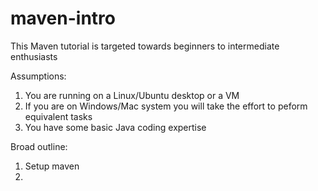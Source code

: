 # maven-intro
This Maven tutorial is targeted towards beginners to intermediate enthusiasts 

Assumptions:
1. You are running on a Linux/Ubuntu desktop or a VM
2. If you are on Windows/Mac system you will take the effort to peform equivalent tasks
3. You have some basic Java coding expertise

Broad outline:
1. Setup maven
2. 
